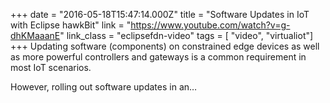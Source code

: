 +++
date = "2016-05-18T15:47:14.000Z"
title = "Software Updates in IoT with Eclipse hawkBit"
link = "https://www.youtube.com/watch?v=g-dhKMaaanE"
link_class  = "eclipsefdn-video"
tags = [ "video", "virtualiot"]
+++
Updating software (components) on constrained edge devices as well as more powerful controllers and gateways is a common requirement in most IoT scenarios.

However, rolling out software updates in an…